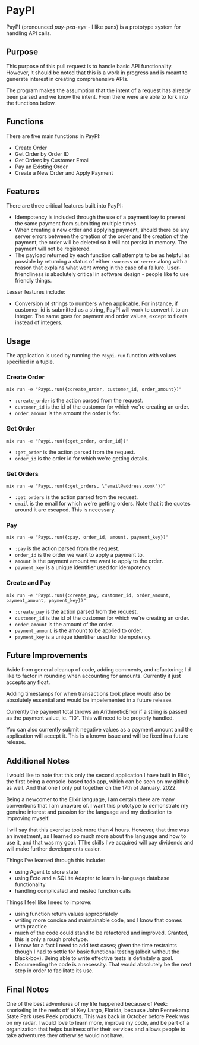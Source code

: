 # PayPI
PayPI (pronounced _pay-pea-eye_ - I like puns) is a prototype system for handling API calls.

## Purpose
This purpose of this pull request is to handle basic API functionality. However, it should be noted that this is a work in progress and is meant to generate interest in creating comprehensive APIs.

The program makes the assumption that the intent of a request has already been parsed and we know the intent. From there were are able to fork into the functions below.

## Functions
There are five main functions in PayPI:
- Create Order
- Get Order by Order ID
- Get Orders by Customer Email
- Pay an Existing Order
- Create a New Order and Apply Payment

## Features
There are three critical features built into PayPI:
- Idempotency is included through the use of a payment key to prevent the same payment from submitting multiple times.
- When creating a new order and applying payment, should there be any server errors between the creation of the order and the creation of the payment, the order will be deleted so it will not persist in memory. The payment will not be registered. 
- The payload returned by each function call attempts to be as helpful as possible by returning a status of either `:success` or `:error` along with a reason that explains what went wrong in the case of a failure. User-friendliness is absolutely critical in software design - people like to use friendly things.

Lesser features include:
- Conversion of strings to numbers when applicable. For instance, if customer_id is submitted as a string, PayPI will work to convert it to an integer. The same goes for payment and order values, except to floats instead of integers.

## Usage
The application is used by running the `Paypi.run` function with values specified in a tuple.

### Create Order
`mix run -e "Paypi.run({:create_order, customer_id, order_amount})"`

- `:create_order` is the action parsed from the request.
- `customer_id` is the id of the customer for which we're creating an order.
- `order_amount` is the amount the order is for.

### Get Order
`mix run -e "Paypi.run({:get_order, order_id})"`

- `:get_order` is the action parsed from the request.
- `order_id` is the order id for which we're getting details.

### Get Orders
`mix run -e "Paypi.run({:get_orders, \"email@address.com\"})"`

- `:get_orders` is the action parsed from the request.
- `email` is the email for which we're getting orders. Note that it the quotes around it are escaped. This is necessary.

### Pay
`mix run -e "Paypi.run({:pay, order_id, amount, payment_key})"`

- `:pay` is the action parsed from the request.
- `order_id` is the order we want to apply a payment to.
- `amount` is the payment amount we want to apply to the order.
- `payment_key` is a unique identifier used for idempotency.

### Create and Pay
`mix run -e "Paypi.run({:create_pay, customer_id, order_amount, payment_amount, payment_key})"`

- `:create_pay` is the action parsed from the request.
- `customer_id` is the id of the customer for which we're creating an order.
- `order_amount` is the amount of the order.
- `payment_amount` is the amount to be applied to order.
- `payment_key` is a unique identifier used for idempotency.


## Future Improvements
Aside from general cleanup of code, adding comments, and refactoring; I'd like to factor in rounding when accounting for amounts. Currently it just accepts any float.

Adding timestamps for when transactions took place would also be absolutely essential and would be impelemented in a future release.

Currently the payment total throws an ArithmeticError if a string is passed as the payment value, ie. "10". This will need to be properly handled.

You can also currently submit negative values as a payment amount and the application will accept it. This is a known issue and will be fixed in a future release.

## Additional Notes
I would like to note that this only the second application I have built in Elixir, the first being a console-based todo app, which can be seen on my github as well. And that one I only put together on the 17th of January, 2022. 

Being a newcomer to the Elixir language, I am certain there are many conventions that I am unaware of. I want this prototype to demonstrate my genuine interest and passion for the language and my dedication to improving myself. 

I will say that this exercise took more than 4 hours. However, that time was an investment, as I learned so much more about the language and how to use it, and that was my goal. TThe skills I've acquired will pay dividends and will make further developments easier.

Things I've learned through this include:
- using Agent to store state
- using Ecto and a SQLite Adapter to learn in-language database functionality
- handling complicated and nested function calls

Things I feel like I need to improve:
- using function return values appropriately
- writing more concise and maintainable code, and I know that comes with practice
- much of the code could stand to be refactored and improved. Granted, this is only a rough prototype.
- I know for a fact I need to add test cases; given the time restraints though I had to settle for basic functional testing (albeit without the black-box). Being able to write effective tests is definitely a goal.
- Documenting the code is a necessity. That would absolutely be the next step in order to facilitate its use.

## Final Notes
One of the best adventures of my life happened because of Peek: snorkeling in the reefs off of Key Largo, Florida, because John Pennekamp State Park uses Peek products. This was back in October before Peek was on my radar. I would love to learn more, improve my code, and be part of a organization that helps business offer their services and allows people to take adventures they otherwise would not have.